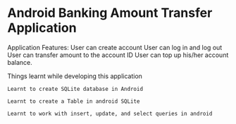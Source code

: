 # Android Banking Amount Transfer Application
 
 
 Application Features:
 User can create account
 User can log in and log out
 User can transfer amount to the account ID
 User can top up his/her account balance.
 
 Things learnt while developing this application
 
    Learnt to create SQLite database in Android

    Learnt to create a Table in android SQLite

    Learnt to work with insert, update, and select queries in android







